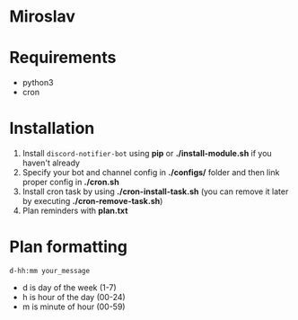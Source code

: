 # Miroslav
# Requirements
- python3
- cron
# Installation
1. Install `discord-notifier-bot` using **pip** or **./install-module.sh** if you haven't already
2. Specify your bot and channel config in **./configs/** folder and then link proper config in **./cron.sh**
3. Install cron task by using **./cron-install-task.sh** (you can remove it later by executing **./cron-remove-task.sh**)
4. Plan reminders with **plan.txt**
# Plan formatting
`d-hh:mm your_message`
- d is day of the week (1-7)
- h is hour of the day (00-24)
- m is minute of hour (00-59)
